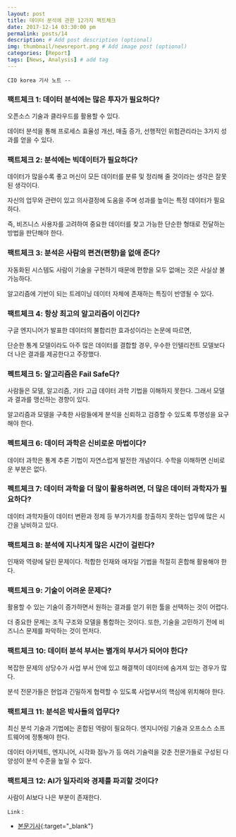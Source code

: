 ```yaml
---
layout: post
title: 데이터 분석에 관한 12가지 팩트체크
date: 2017-12-14 03:30:00 pm
permalink: posts/14
description: # Add post description (optional)
img: thumbnail/newsreport.png # Add image post (optional)
categories: [Report]
tags: [News, Analysis] # add tag
---
```


`CIO korea 기사 노트 --`

### 팩트체크 1: 데이터 분석에는 많은 투자가 필요하다?

오픈소스 기술과 클라우드를 활용할 수 있다.

데이터 분석을 통해 프로세스 효율성 개선, 매출 증가, 선행적인 위험관리라는 3가지 성과를 얻을 수 있다.

### 팩트체크 2: 분석에는 빅데이터가 필요하다?

데이터가 많을수록 좋고 머신이 모든 데이터를 분류 및 정리해 줄 것이라는 생각은 잘못된 생각이다.

자신의 업무와 관련이 있고 의사결정에 도움을 주며 성과를 높이는 특정 데이터가 필요하다.

즉, 비즈니스 사용자를 고려하여 중요한 데이터를 찾고 가능한 단순한 형태로 전달하는 방법을 판단해야 한다.

### 팩트체크 3: 분석은 사람의 편견(편향)을 없애 준다?

자동화된 시스템도 사람이 기술을 구현하기 때문에 편향을 모두 없애는 것은 사실상 불가능하다.

알고리즘에 기반이 되는 트레이닝 데이터 자체에 존재하는 특징이 반영될 수 있다.

### 팩트체크 4: 항상 최고의 알고리즘이 이긴다?

구글 엔지니어가 발표한 데이터의 불합리한 효과성이라는 논문에 따르면, 

단순한 통계 모델이라도 아주 많은 데이터를 결합할 경우, 우수한 인텔리전트 모델보다 더 나은 결과를 제공한다고 주장했다.

### 펙트체크 5: 알고리즘은 Fail Safe다?

사람들은 모델, 알고리즘, 기타 고급 데이터 과학 기법을 이해하지 못한다. 그래서 모델과 결과를 맹신하는 경향이 있다.

알고리즘과 모델을 구축한 사람들에게 분석을 신뢰하고 검증할 수 있도록 투명성을 요구해야 한다.

### 펙트체크 6: 데이터 과학은 신비로운 마법이다?

데이터 과학은 통계 추론 기법이 자연스럽게 발전한 개념이다. 수학을 이해하면 신비로운 부분은 없다.

### 펙트체크 7: 데이터 과학을 더 많이 활용하려면, 더 많은 데이터 과학자가 필요하다?

데이터 과학자들이 데이터 변환과 정제 등 부가가치를 창출하지 못하는 업무에 많은 시간을 낭비하고 있다.

### 팩트체크 8: 분석에 지나치게 많은 시간이 걸린다?

인재와 역량에 달린 문제이다. 적합한 인재와 애자일 기법을 적절히 혼합해 활용해야 한다.

### 팩트체크 9: 기술이 어려운 문제다?

활용할 수 있는 기술이 증가하면서 원하는 결과를 얻기 위한 툴을 선택하는 것이 어렵다.

더 중요한 문제는 조직 구조와 모델을 통합하는 것이다. 또한, 기술을 고민하기 전에 비즈니스 문제를 파악하는 것이 먼저다.

### 팩트체크 10: 데이터 분석 부서는 별개의 부서가 되어야 한다?

복잡한 문제의 상당수가 사업 부서 안에 있고 해결책이 데이터에 숨겨져 있는 경우가 많다.

분석 전문가들은 현업과 긴밀하게 협력할 수 있도록 사업부서의 핵심에 위치해야 한다.

### 팩트체크 11: 분석은 박사들의 업무다?

최신 분석 기술과 기법에는 혼합된 역량이 필요하다. 엔지니어링 기술과 오프소스 소프트웨어에 정통해야 한다.

데이터 아키텍트, 엔지니어, 시각화 점누가 등 여러 기술력을 갖춘 전문가들로 구성된 다양성이 분석 수준을 높일 수 있다.

### 팩트체크 12: AI가 일자리와 경제를 파괴할 것이다?

사람이 AI보다 나은 부분이 존재한다. 

`Link` : 

* [본문기사](http://www.ciokorea.com/news/36439){:target="_blank"}
